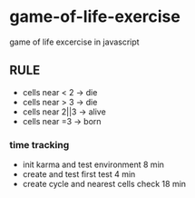 # game-of-life-exercise
game of life excercise in javascript

## RULE

 * cells near < 2   -> die
 * cells near > 3   -> die
 * cells near 2||3  -> alive
 * cells near =3    -> born

### time tracking

 * init karma and test environment 8 min
 * create and test first test 4 min
 * create cycle and nearest cells check 18 min
